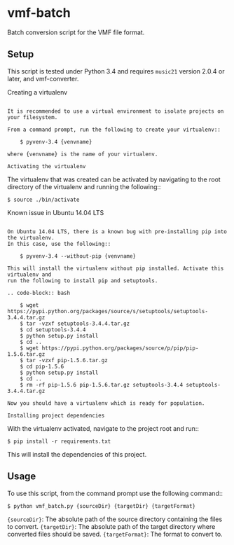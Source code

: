 vmf-batch
=============

Batch conversion script for the VMF file format.

Setup
-----

This script is tested under Python 3.4 and requires ``music21`` version 2.0.4 or later, and vmf-converter.

Creating a virtualenv
~~~~~~~~~~~~~~~~~~~~~

It is recommended to use a virtual environment to isolate projects on your filesystem.

From a command prompt, run the following to create your virtualenv::

    $ pyvenv-3.4 {venvname}

where {venvname} is the name of your virtualenv.

Activating the virtualenv
~~~~~~~~~~~~~~~~~~~~~~~~~

The virtualenv that was created can be activated by navigating to the root directory
of the virtualenv and running the following::

    $ source ./bin/activate

Known issue in Ubuntu 14.04 LTS
~~~~~~~~~~~~~~~~~~~~~~~~~~~~~~~

On Ubuntu 14.04 LTS, there is a known bug with pre-installing pip into the virtualenv.
In this case, use the following::

    $ pyvenv-3.4 --without-pip {venvname}

This will install the virtualenv without pip installed. Activate this virtualenv and
run the following to install pip and setuptools.

.. code-block:: bash

    $ wget https://pypi.python.org/packages/source/s/setuptools/setuptools-3.4.4.tar.gz
    $ tar -vzxf setuptools-3.4.4.tar.gz
    $ cd setuptools-3.4.4
    $ python setup.py install
    $ cd ..
    $ wget https://pypi.python.org/packages/source/p/pip/pip-1.5.6.tar.gz
    $ tar -vzxf pip-1.5.6.tar.gz
    $ cd pip-1.5.6
    $ python setup.py install
    $ cd ..
    $ rm -rf pip-1.5.6 pip-1.5.6.tar.gz setuptools-3.4.4 setuptools-3.4.4.tar.gz

Now you should have a virtualenv which is ready for population.

Installing project dependencies
~~~~~~~~~~~~~~~~~~~~~~~~~~~~~~~

With the virtualenv activated, navigate to the project root and run::

    $ pip install -r requirements.txt

This will install the dependencies of this project.

Usage
-----

To use this script, from the command prompt use the following command::

    $ python vmf_batch.py {sourceDir} {targetDir} {targetFormat}
    
``{sourceDir}``: The absolute path of the source directory containing the files to convert.
``{targetDir}``: The absolute path of the target directory where converted files should be saved.
``{targetFormat}``: The format to convert to.